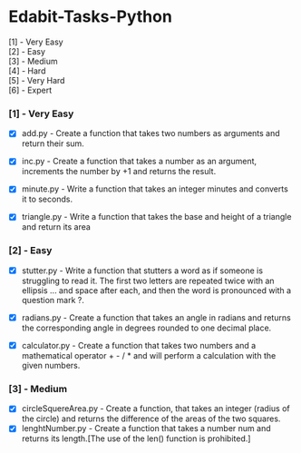 # Edabit-Tasks-Python
 
[1] - Very Easy<br>
[2] - Easy<br>
[3] - Medium<br>
[4] - Hard<br>
[5] - Very Hard<br>
[6] - Expert<br>


### [1] - Very Easy

- [x] add.py - Create a function that takes two numbers as arguments and return their sum.<br>
- [x] inc.py - Create a function that takes a number as an argument, increments the number by +1 and returns the result.<br>
- [x] minute.py - Write a function that takes an integer minutes and converts it to seconds.<br>
- [x] triangle.py - Write a function that takes the base and height of a triangle and return its area


### [2] - Easy 

- [x] stutter.py - Write a function that stutters a word as if someone is struggling to read it. The first two letters are repeated twice with an ellipsis ... and space after each, and then the word is pronounced with a question mark ?.<br>
- [x] radians.py - Create a function that takes an angle in radians and returns the corresponding angle in degrees rounded to one decimal place.<br>
- [x] calculator.py - Create a function that takes two numbers and a mathematical operator + - / * and will perform a calculation with the given numbers.


### [3] - Medium
- [x] circleSquereArea.py - Create a function, that takes an integer (radius of the circle) and returns the difference of the areas of the two squares.<br>
- [x] lenghtNumber.py - Create a function that takes a number num and returns its length.[The use of the len() function is prohibited.]<br>
